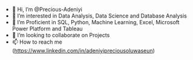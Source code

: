 - 👋 Hi, I’m @Precious-Adeniyi
- 👀 I’m interested in Data Analysis, Data Science and Database Analysis
- 🌱 I’m Proficient in SQL, Python, Machine Learning, Excel, Microsoft Power Platform and Tableau
- 💞️ I’m looking to collaborate on Projects 
- 📫 How to reach me (https://www.linkedin.com/in/adeniyipreciousoluwaseun)

<!---
Precious-Adeniyi/Precious-Adeniyi is a ✨ special ✨ repository because its `README.md` (this file) appears on your GitHub profile.
You can click the Preview link to take a look at your changes.
--->
